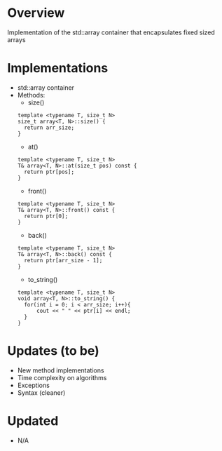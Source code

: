 # Overview
Implementation of the std::array container that encapsulates fixed sized arrays

# Implementations
- std::array container
- Methods: 
  - size()
  ```
  template <typename T, size_t N>
  size_t array<T, N>::size() {
    return arr_size;
  }
  ```
  - at()
  ```
  template <typename T, size_t N>
  T& array<T, N>::at(size_t pos) const {
    return ptr[pos];
  }
  ```
  - front()
  ```
  template <typename T, size_t N>
  T& array<T, N>::front() const {
    return ptr[0];
  }
  ```
  - back()
  ```
  template <typename T, size_t N>
  T& array<T, N>::back() const {
    return ptr[arr_size - 1];
  }
  ```
  - to_string()
  ```
  template <typename T, size_t N>
  void array<T, N>::to_string() {
    for(int i = 0; i < arr_size; i++){
        cout << " " << ptr[i] << endl;
    }
  }
  
# Updates (to be)
- New method implementations
- Time complexity on algorithms
- Exceptions
- Syntax (cleaner)

# Updated
- N/A
